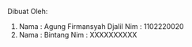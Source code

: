 Dibuat Oleh:
1. Nama : Agung Firmansyah Djalil
   Nim  : 1102220020
2. Nama : Bintang
   Nim  : XXXXXXXXXX
